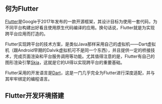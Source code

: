 ## 何为Flutter

[Flutter](https://flutter.dev/)是Google于2017年发布的一款开源框架，其设计目标为使用一套代码，为不同平台构建出好看且使用原生代码编译的应用。换句话说，Flutter就是为实现跨平台应用而打造的。

Flutter实现跨平台的技术方案，是类似Java那样采用自己的虚拟机——Dart虚拟机（跟Android早期的Dalvik虚拟机可不是同一个东西），并且提供一定的桥接技术，完成页面渲染和平台服务调用等功能。尤其值得注意的是，Flutter有自己的图形渲染引擎[Skia](https://github.com/google/skia)，这就是它的UI得以实现跨平台的重要基础。

Flutter采用的开发语言是[Dart](https://dart.dev/)，这是一门几乎完全为Flutter进行深度适配，并与其牢牢绑定的编程语言。

## Flutter开发环境搭建